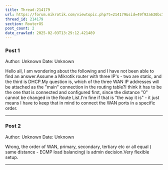 ```yaml
---
title: Thread-214179
url: https://forum.mikrotik.com/viewtopic.php?t=214179&sid=49f92a630bc7970d8ca50523be880e8f
thread_id: 214179
section: RouterOS
post_count: 2
date_crawled: 2025-02-03T13:29:12.421489
---
```


### Post 1
Author: Unknown
Date: Unknown

Hello all, I am wondering about the following and I have not been able to find an answer.Assume a Mikrotik router with three IP's - two are static, and the third is DHCP.My question is, which of the three WAN IP addresses will be attached as the "main" connection in the routing table?I think it has to be the one that is connected and configured first, since the distance "0" cannot be changed in the Route List.I'm fine if that is "the way it is" - it just means I have to keep that in mind to connect the WAN ports in a specific order.

---
### Post 2
Author: Unknown
Date: Unknown

Wrong,  the order of WAN,  primary, secondary, tertiary etc  or all equal  ( same distance - ECMP load balancing) is admin decision.Very flexible setup.

---
